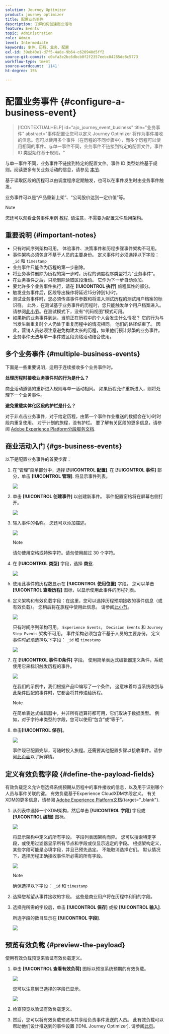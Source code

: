 ```yaml
---
solution: Journey Optimizer
product: journey optimizer
title: 配置业务事件
description: 了解如何创建商业活动
feature: Events
topic: Administration
role: Admin
level: Intermediate
keywords: 事件、历程、业务、配置
exl-id: 39eb40e1-d7f5-4a8e-9b64-c620940d5ff2
source-git-commit: c0afa3e2bc6dbcb0f2f2357eebc04285de8c5773
workflow-type: tm+mt
source-wordcount: '1141'
ht-degree: 15%

---
```


# 配置业务事件 {#configure-a-business-event}

>[!CONTEXTUALHELP]
>id="ajo_journey_event_business"
>title="业务事件"
>abstract="事件配置让您可以定义 Journey Optimizer 将作为事件接收的信息。您可以使用多个事件（在历程的不同步骤中），而多个历程可以使用相同的事件。与单一事件不同，业务事件不链接到特定的配置文件。事件 ID 类型始终基于规则。"

与单一事件不同，业务事件不链接到特定的配置文件。事件 ID 类型始终基于规则。阅读更多有关业务活动的信息，请参见 [本节](../event/about-events.md).

基于读取区段的历程可以由调度程序定期触发，也可以在事件发生时由业务事件触发。

业务事件可以是“产品重新上架”、“公司股价达到一定价值”等。

>[!NOTE]
>
>您还可以观看业务事件用例 [教程](https://experienceleague.adobe.com/docs/journey-optimizer-learn/tutorials/create-journeys/use-case-business-event.html). 请注意，不需要为配置文件启用架构。

## 重要说明 {#important-notes}

* 只有时间序列架构可用。 体验事件、决策事件和历程步骤事件架构不可用。
* 事件架构必须包含不基于人员的主要身份。 定义事件时必须选择以下字段： `_id` 和 `timestamp`
* 业务事件只能作为历程的第一步删除。
* 将业务事件删除为历程的第一步时，历程的调度程序类型将为“业务事件”。
* 在业务事件之后，只能删除读取区段活动。 它作为下一步自动添加。
* 要允许多个业务事件执行，请在 **[!UICONTROL 执行]** 旅程属性的部分。
* 触发业务事件后，区段导出操作将延迟15分钟到1小时。
* 测试业务事件时，您必须传递事件参数和将进入测试历程的测试用户档案的标识符。 此外，在测试基于业务事件的历程时，您只能触发单个用户档案进入。 请参阅[此小节](../building-journeys/testing-the-journey.md#test-business)。在测试模式下，没有“代码视图”模式可用。
* 如果新的业务事件到达，当前正在历程中的个人会发生什么情况？ 它的行为与当发生新重复时个人仍处于重复历程中的情况相同。 他们的路径结束了。 因此，营销人员必须注意避免构建太长的历程，如果他们预计频繁的业务事件。
* 业务事件无法与单一事件或区段资格活动结合使用。

## 多个业务事件 {#multiple-business-events}

下面是一些重要说明，适用于连续接收多个业务事件时。

**处理历程时接收业务事件时的行为是什么？**

商业活动遵循的重新进入规则与单一活动相同。 如果历程允许重新进入，则将处理下一个业务事件。

**避免重载实体化区段的护栏是什么？**

对于非点击业务事件，对于给定历程，由第一个事件作业推送的数据会在1小时时段内重复使用。 对于计划的旅程，没有护栏。 要了解有关区段的更多信息，请参阅 [Adobe Experience Platform分段服务文档](https://experienceleague.adobe.com/docs/experience-platform/segmentation/home.html).

## 商业活动入门 {#gs-business-events}

以下是配置业务事件的首要步骤：

1. 在“管理”菜单部分中，选择 **[!UICONTROL 配置]**. 在  **[!UICONTROL 事件]** 部分，单击 **[!UICONTROL 管理]**. 将显示事件列表。

   ![](assets/jo-event1.png)

1. 单击 **[!UICONTROL 创建事件]** 以创建新事件。 事件配置窗格将在屏幕右侧打开。

   ![](assets/jo-event2.png)

1. 输入事件的名称。 您还可以添加描述。

   ![](assets/jo-event3-business.png)

   >[!NOTE]
   >
   >请勿使用空格或特殊字符。请勿使用超过 30 个字符。

1. 在 **[!UICONTROL 类型]** 字段，选择 **商业**.

   ![](assets/jo-event3bis-business.png)

1. 使用此事件的历程数显示在 **[!UICONTROL 使用位置]** 字段。 您可以单击 **[!UICONTROL 查看历程]** 图标，以显示使用此事件的历程列表。

1. 定义架构和有效负载字段：在这里，您可以选择历程预期接收的事件信息（或有效负载）。 您稍后将在旅程中使用此信息。 请参阅[此小节](../event/about-creating-business.md#define-the-payload-fields)。

   ![](assets/jo-event5-business.png)

   只有时间序列架构可用。 `Experience Events`， `Decision Events` 和 `Journey Step Events` 架构不可用。 事件架构必须包含不基于人员的主要身份。 定义事件时必须选择以下字段： `_id` 和 `timestamp`

   ![](assets/test-profiles-4.png)

1. 在 **[!UICONTROL 事件ID条件]** 字段。 使用简单表达式编辑器定义条件，系统使用它来标识触发历程的事件。

   ![](assets/jo-event6-business.png)

   在我们的示例中，我们根据产品ID编写了一个条件。 这意味着每当系统收到与此条件匹配的事件时，它都会将其传递给历程。

   >[!NOTE]
   >
   >在简单表达式编辑器中，并非所有运算符都可用，它们取决于数据类型。 例如，对于字符串类型的字段，您可以使用“包含”或“等于”。

1. 单击&#x200B;**[!UICONTROL 保存]**。

   ![](assets/journey7-business.png)

   事件现已配置完毕，可随时投入旅程。还需要其他配置步骤以接收事件。请参阅[此页面](../event/additional-steps-to-send-events-to-journey.md)以了解详情。

## 定义有效负载字段 {#define-the-payload-fields}

有效负载定义允许您选择系统预期从历程中的事件接收的信息，以及用于识别哪个人员与事件关联的键。 有效负载基于Experience CloudXDM字段定义。 有关XDM的更多信息，请参阅 [Adobe Experience Platform文档](https://experienceleague.adobe.com/docs/experience-platform/xdm/home.html?lang=zh-Hans){target="_blank"}.

1. 从列表中选择一个XDM架构，然后单击 **[!UICONTROL 字段]** 字段或 **[!UICONTROL 编辑]** 图标。

   ![](assets/journey8-business.png)

   将显示架构中定义的所有字段。 字段列表因架构而异。 您可以搜索特定字段，或使用过滤器显示所有节点和字段或仅显示选定的字段。 根据架构定义，某些字段可能是必填字段，并且已预先选定。 不能取消选择它们。 默认情况下，选择历程正确接收事件所必需的所有字段。

   ![](assets/journey9-business.png)

   >[!NOTE]
   >
   > 确保选择以下字段： `_id` 和 `timestamp`

1. 选择您希望从事件接收的字段。 这些是商业用户将在历程中利用的字段。

1. 选择完所需的字段后，单击 **[!UICONTROL 保存]** 或按 **[!UICONTROL 输入]**.

   所选字段的数目显示在 **[!UICONTROL 字段]**.

   ![](assets/journey12-business.png)

## 预览有效负载 {#preview-the-payload}

使用有效负载预览来验证有效负载定义。

1. 单击 **[!UICONTROL 查看有效负荷]** 图标以预览系统预期的有效负载。

   ![](assets/journey13-business.png)

   您可以注意到已选择的字段已显示。

   ![](assets/journey14-business.png)

1. 检查预览以验证有效负载定义。

1. 然后，您可以将有效负载预览与共享给负责事件发送的人员。 此有效负载可以帮助他们设计推送到的事件设置 [!DNL Journey Optimizer]. 请参阅[此页](../event/additional-steps-to-send-events-to-journey.md)。
